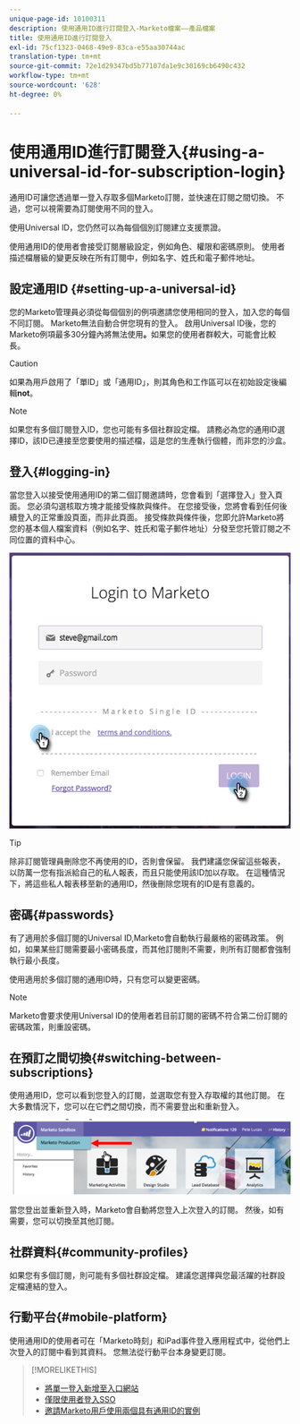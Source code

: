 ```yaml
---
unique-page-id: 10100311
description: 使用通用ID進行訂閱登入-Marketo檔案——產品檔案
title: 使用通用ID進行訂閱登入
exl-id: 75cf1323-0468-49e9-83ca-e55aa30744ac
translation-type: tm+mt
source-git-commit: 72e1d29347bd5b77107da1e9c30169cb6490c432
workflow-type: tm+mt
source-wordcount: '628'
ht-degree: 0%

---
```


# 使用通用ID進行訂閱登入{#using-a-universal-id-for-subscription-login}

通用ID可讓您透過單一登入存取多個Marketo訂閱，並快速在訂閱之間切換。 不過，您可以視需要為訂閱使用不同的登入。

使用Universal ID，您仍然可以為每個個別訂閱建立支援票證。

使用通用ID的使用者會接受訂閱層級設定，例如角色、權限和密碼原則。 使用者描述檔層級的變更反映在所有訂閱中，例如名字、姓氏和電子郵件地址。

## 設定通用ID {#setting-up-a-universal-id}

您的Marketo管理員必須從每個個別的例項邀請您使用相同的登入，加入您的每個不同訂閱。 Marketo無法自動合併您現有的登入。 啟用Universal ID後，您的Marketo例項最多30分鐘內將無法使用&#x200B;**。**&#x200B;如果您的使用者群較大，可能會比較長。

>[!CAUTION]
>
>如果為用戶啟用了「單ID」或「通用ID」，則其角色和工作區可以在初始設定後編輯&#x200B;**not**。

>[!NOTE]
>
>如果您有多個訂閱登入ID，您也可能有多個社群設定檔。 請務必為您的通用ID選擇ID，該ID已連接至您要使用的描述檔，這是您的生產執行個體，而非您的沙盒。

## 登入{#logging-in}

當您登入以接受使用通用ID的第二個訂閱邀請時，您會看到「選擇登入」登入頁面。 您必須勾選核取方塊才能接受條款與條件。 在您接受後，您將會看到任何後續登入的正常重設頁面，而非此頁面。 接受條款與條件後，您即允許Marketo將您的基本個人檔案資料（例如名字、姓氏和電子郵件地址）分發至您托管訂閱之不同位置的資料中心。

![](assets/new-login-reduced-hands-name.png)

>[!TIP]
>
>除非訂閱管理員刪除您不再使用的ID，否則會保留。 我們建議您保留這些報表，以防萬一您有指派給自己的私人報表，而且只能使用該ID加以存取。 在這種情況下，將這些私人報表移至新的通用ID，然後刪除您現有的ID是有意義的。

## 密碼{#passwords}

有了適用於多個訂閱的Universal ID,Marketo會自動執行最嚴格的密碼政策。 例如，如果某些訂閱需要最小密碼長度，而其他訂閱則不需要，則所有訂閱都會強制執行最小長度。

使用適用於多個訂閱的通用ID時，只有您可以變更密碼。

>[!NOTE]
>
>Marketo會要求使用Universal ID的使用者若目前訂閱的密碼不符合第二份訂閱的密碼政策，則重設密碼。

## 在預訂之間切換{#switching-between-subscriptions}

使用通用ID，您可以看到您登入的訂閱，並選取您有登入存取權的其他訂閱。 在大多數情況下，您可以在它們之間切換，而不需要登出和重新登入。

![](assets/image2016-11-3-15-3a10-3a16.png)

當您登出並重新登入時，Marketo會自動將您登入上次登入的訂閱。 然後，如有需要，您可以切換至其他訂閱。

## 社群資料{#community-profiles}

如果您有多個訂閱，則可能有多個社群設定檔。 建議您選擇與您最活躍的社群設定檔連結的登入。

## 行動平台{#mobile-platform}

使用通用ID的使用者可在「Marketo時刻」和iPad事件登入應用程式中，從他們上次登入的訂閱中看到其資料。 您無法從行動平台本身變更訂閱。

>[!MORELIKETHIS]
>
>* [將單一登入新增至入口網站](/help/marketo/product-docs/administration/additional-integrations/add-single-sign-on-to-a-portal.md)
>* [僅限使用者登入SSO](/help/marketo/product-docs/administration/additional-integrations/restrict-user-login-to-sso-only.md)
>* [邀請Marketo用戶使用兩個具有通用ID的實例](https://nation.marketo.com/t5/Knowledgebase/Inviting-Marketo-Users-to-Two-Instances-with-Universal-ID-UID/ta-p/251122)

